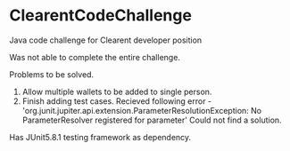 # ClearentCodeChallenge
Java code challenge for Clearent developer position


Was not able to complete the entire challenge.

Problems to be solved.
1.  Allow multiple wallets to be added to single person.
2.  Finish adding test cases.
    Recieved following error -
    'org.junit.jupiter.api.extension.ParameterResolutionException: No ParameterResolver registered for parameter'
    Could not find a solution.
    
 Has JUnit5.8.1 testing framework as dependency.
